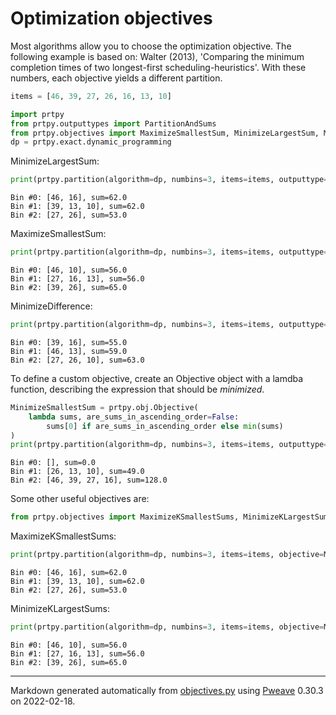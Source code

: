 # Optimization objectives

Most algorithms allow you to choose the optimization objective.
The following example is based on:
    Walter (2013), 'Comparing the minimum completion times of two longest-first scheduling-heuristics'.
With these numbers, each objective yields a different partition.

```python
items = [46, 39, 27, 26, 16, 13, 10]

import prtpy
from prtpy.outputtypes import PartitionAndSums
from prtpy.objectives import MaximizeSmallestSum, MinimizeLargestSum, MinimizeDifference
dp = prtpy.exact.dynamic_programming
```



MinimizeLargestSum:

```python
print(prtpy.partition(algorithm=dp, numbins=3, items=items, outputtype=PartitionAndSums, objective=MinimizeLargestSum))
```

```
Bin #0: [46, 16], sum=62.0
Bin #1: [39, 13, 10], sum=62.0
Bin #2: [27, 26], sum=53.0
```



MaximizeSmallestSum:

```python
print(prtpy.partition(algorithm=dp, numbins=3, items=items, outputtype=PartitionAndSums, objective=MaximizeSmallestSum))
```

```
Bin #0: [46, 10], sum=56.0
Bin #1: [27, 16, 13], sum=56.0
Bin #2: [39, 26], sum=65.0
```



MinimizeDifference:

```python
print(prtpy.partition(algorithm=dp, numbins=3, items=items, outputtype=PartitionAndSums, objective=MinimizeDifference))
```

```
Bin #0: [39, 16], sum=55.0
Bin #1: [46, 13], sum=59.0
Bin #2: [27, 26, 10], sum=63.0
```



To define a custom objective, create an Objective object with a lamdba function, 
   describing the expression that should be *minimized*.

```python
MinimizeSmallestSum = prtpy.obj.Objective(
    lambda sums, are_sums_in_ascending_order=False: 
        sums[0] if are_sums_in_ascending_order else min(sums)
)
print(prtpy.partition(algorithm=dp, numbins=3, items=items, outputtype=PartitionAndSums, objective=MinimizeSmallestSum))
```

```
Bin #0: [], sum=0.0
Bin #1: [26, 13, 10], sum=49.0
Bin #2: [46, 39, 27, 16], sum=128.0
```



Some other useful objectives are:

```python
from prtpy.objectives import MaximizeKSmallestSums, MinimizeKLargestSums
```



MaximizeKSmallestSums:

```python
print(prtpy.partition(algorithm=dp, numbins=3, items=items, objective=MaximizeKSmallestSums(2), outputtype=PartitionAndSums))
```

```
Bin #0: [46, 16], sum=62.0
Bin #1: [39, 13, 10], sum=62.0
Bin #2: [27, 26], sum=53.0
```



MinimizeKLargestSums:

```python
print(prtpy.partition(algorithm=dp, numbins=3, items=items, objective=MinimizeKLargestSums(2), outputtype=PartitionAndSums))
```

```
Bin #0: [46, 10], sum=56.0
Bin #1: [27, 16, 13], sum=56.0
Bin #2: [39, 26], sum=65.0
```


---
Markdown generated automatically from [objectives.py](objectives.py) using [Pweave](http://mpastell.com/pweave) 0.30.3 on 2022-02-18.
